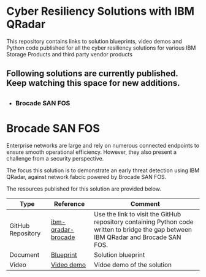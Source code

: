 # Cyber Resiliency Solutions with IBM QRadar

This repository contains links to solution blueprints, video demos and Python code published for all the cyber resiliency solutions for various IBM Storage Products and third party vendor products

## Following solutions are currently published. Keep watching this space for new additions.

##

- ### Brocade SAN FOS

##

# Brocade SAN FOS 

Enterprise networks are large and rely on numerous connected endpoints to ensure smooth operational efficiency. However, they also present a challenge from a security perspective. 

The focus this solution is to demonstrate an early threat detection using IBM QRadar, against network fabcic powered by Brocade SAN FOS.

The resources published for this solution are provided below.

| Type  | Reference |Comment|
|-------|-----------|-------|
|GitHub Repository| [ibm-qradar-brocade](https://github.com/IBM/ibm-qradar-brocade) |Use the link to visit the GitHub repository containing Python code written to bridge the gap between IBM QRadar and Brocade SAN FOS.|
|Document|[Blueprint](http://www.redbooks.ibm.com/abstracts/redp5672.html?Open)|Solution blueprint|
|Video|[Video demo](https://mediacenter.ibm.com/media/Overview+and+Deep+Demo+of+how+to+quickly+setup+Cyber+Resilience+using+IBM%27s+QRadar+and+Brocade+SAN+components/1_3gnrcu5r)|Vidoe demo of the solution|

